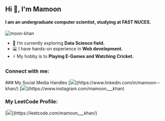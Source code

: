 <h2>Hi 👋, I'm Mamoon</h2>
<h4>I am an undergraduate computer scientist, studying at FAST NUCES.</h4>

<p align="left"> <img src="https://komarev.com/ghpvc/?username=moon-khan&label=Profile%20views&color=0e75b6&style=flat" alt="moon-khan" /> </p>

- 🌱 I’m currently exploring **Data Science field.**
- 💻 I have hands-on experience in **Web development.**
- ⚡ My hobby is to **Playing E-Games and Watching Cricket.**
  
<h3 align="left">Connect with me:</h3>
### My Social Media Handles
[<img src="https://img.shields.io/badge/linkedin-%230077B5.svg?style=for-the-badge&logo=linkedin&logoColor=white" />](https://www.linkedin.com/in/mamoon--khan/)  
[<img src="https://img.shields.io/badge/Instagram-%23E4405F.svg?style=for-the-badge&logo=Instagram&logoColor=white" />](https://www.instagram.com/mamoon___khan)

<h3 align="left">My LeetCode Profile:</h3>
[<img src="https://img.shields.io/badge/-LeetCode-FFA116?style=for-the-badge&logo=LeetCode&logoColor=black" />](https://leetcode.com/mamoon___khan/)

